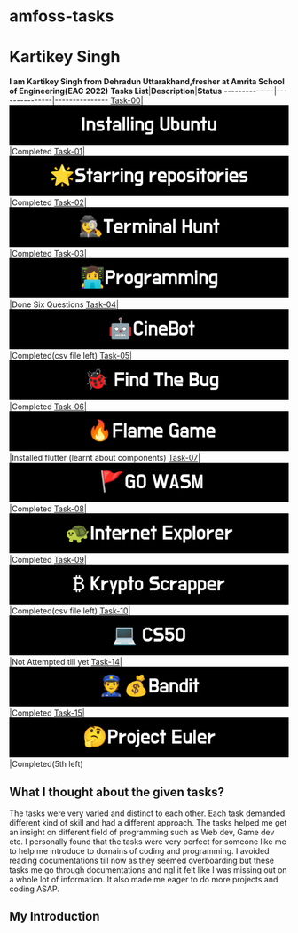 # amfoss-tasks
# Kartikey Singh
**I am Kartikey Singh from Dehradun Uttarakhand,fresher at Amrita School of Engineering(EAC 2022)**
**Tasks List**|**Description**|**Status**
--------------|---------------|---------------
[Task-00](https://github.com/QuantuM410/amfoss-tasks/tree/main/task-00)|![](images/Installing_Ubuntu.png)|Completed
[Task-01](https://github.com/QuantuM410/amfoss-tasks/tree/main/task-01)|![](images/staring)|Completed
[Task-02](https://github.com/QuantuM410/amfoss-tasks/tree/main/task-02)|![](images/terminalhunt)|Completed
[Task-03](https://github.com/QuantuM410/amfoss-tasks/tree/main/task-03)|![](images/programming)|Done Six Questions
[Task-04](https://github.com/QuantuM410/amfoss-tasks/tree/main/task-04)|![](images/cinebot)|Completed(csv file left)
[Task-05](https://github.com/QuantuM410/amfoss-tasks/tree/main/task-05)|![](images/findthebug)|Completed
[Task-06](https://github.com/QuantuM410/amfoss-tasks/tree/main/task-06)|![](images/flamegame)|Installed flutter (learnt about components)
[Task-07](https://github.com/QuantuM410/amfoss-tasks/tree/main/task-07)|![](images/gowasm)|Completed
[Task-08](https://github.com/QuantuM410/amfoss-tasks/tree/main/task-08)|![](images/internetexplorer)|Completed
[Task-09](https://github.com/QuantuM410/amfoss-tasks/tree/main/task-09)|![](images/krpto)|Completed(csv file left)
[Task-10](https://github.com/QuantuM410/amfoss-tasks/tree/main/task-10)|![](images/cs50)|Not Attempted till yet
[Task-14](https://github.com/QuantuM410/amfoss-tasks/tree/main/task-14)|![](images/bandit)|Completed
[Task-15](https://github.com/QuantuM410/amfoss-tasks/tree/main/task-15)|![](images/euler)|Completed(5th left)
## What I thought about the given tasks?
The tasks were very varied and distinct to each other. Each task demanded different kind of skill and had a different approach. The tasks helped me get an insight on different field of programming such as Web dev, Game dev etc. I personally found that the tasks were very perfect for someone like me to help me introduce to domains of coding and programming. I avoided reading documentations till now as they seemed overboarding but these tasks me go through documentations and ngl it felt like I was missing out on a whole lot of information. It also made me eager to do more projects and coding ASAP.


## My Introduction
